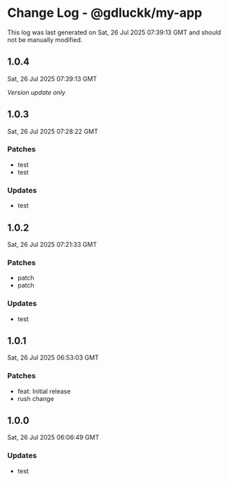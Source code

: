 # Change Log - @gdluckk/my-app

This log was last generated on Sat, 26 Jul 2025 07:39:13 GMT and should not be manually modified.

## 1.0.4
Sat, 26 Jul 2025 07:39:13 GMT

_Version update only_

## 1.0.3
Sat, 26 Jul 2025 07:28:22 GMT

### Patches

- test
- test

### Updates

- test

## 1.0.2
Sat, 26 Jul 2025 07:21:33 GMT

### Patches

- patch
- patch

### Updates

- test

## 1.0.1
Sat, 26 Jul 2025 06:53:03 GMT

### Patches

- feat: Initial release
- rush change

## 1.0.0
Sat, 26 Jul 2025 06:06:49 GMT

### Updates

- test

